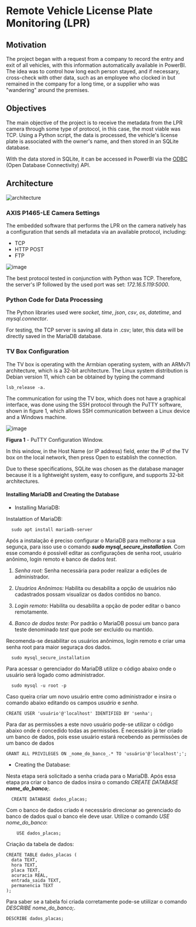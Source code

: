 # Remote Vehicle License Plate Monitoring (LPR)

## Motivation
The project began with a request from a company to record the entry and exit of all vehicles, with this information automatically available in PowerBI. The idea was to control how long each person stayed, and if necessary, cross-check with other data, such as an employee who clocked in but remained in the company for a long time, or a supplier who was "wandering" around the premises.

## Objectives
The main objective of the project is to receive the metadata from the LPR camera through some type of protocol, in this case, the most viable was TCP. Using a Python script, the data is processed, the vehicle's license plate is associated with the owner's name, and then stored in an SQLite database.

With the data stored in SQLite, it can be accessed in PowerBI via the [ODBC](https://en.wikipedia.org/wiki/Open_Database_Connectivity) (Open Database Connectivity) API.

## Architecture

![architecture](https://github.com/johnbarbosas/LPR/assets/89945583/b82b8857-0f06-47ee-9559-cbfb570cfa07)

### AXIS P1465-LE Camera Settings
The embedded software that performs the LPR on the camera natively has a configuration that sends all metadata via an available protocol, including:
- TCP
- HTTP POST
- FTP

![image](https://github.com/johnbarbosas/LPR/assets/89945583/5a0809d6-2d7b-4578-b97f-b8166bdb56b4)

The best protocol tested in conjunction with Python was TCP. Therefore, the server's IP followed by the used port was set: *172.16.5.119:5000*.

### Python Code for Data Processing
The Python libraries used were *socket*, *time*, *json*, *csv*, *os*, *datetime*, and *mysql.connector*.

For testing, the TCP server is saving all data in .csv; later, this data will be directly saved in the MariaDB database.

### TV Box Configuration
The TV box is operating with the Armbian operating system, with an ARMv7l architecture, which is a 32-bit architecture. The Linux system distribution is Debian version 11, which can be obtained by typing the command
```
lsb_release -a.
```

The communication for using the TV box, which does not have a graphical interface, was done using the SSH protocol through the PuTTY software, shown in figure 1, which allows SSH communication between a Linux device and a Windows machine.


![image](https://github.com/johnbarbosas/LPR/assets/115493461/76bdb8a6-e793-4fc0-b32e-b43768e29498)

**Figura 1** - PuTTY Configuration Window.

In this window, in the Host Name (or IP address) field, enter the IP of the TV box on the local network, then press Open to establish the connection.

Due to these specifications, SQLite was chosen as the database manager because it is a lightweight system, easy to configure, and supports 32-bit architectures.

#### Installing MariaDB and Creating the Database
- Installing MariaDB:
  
Instalattion of MariaDB:
  ```
    sudo apt install mariadb-server
```
Após a instalação é preciso configurar o MariaDB para melhorar a sua segunça, para isso use o comando _**sudo mysql_secure_installation**_. Com esse comando é possivél editar as configurações de senha root, usuário anônimo, login remoto e banco de dados _test_.
  
1. _Senha root:_ Senha necessária para poder realizar a edições de administrador.

2. _Usuários Anônimos:_ Habilita ou desabilita a opção de usuários não cadastrados possam visualizar os dados contidos no banco.

3. _Login remoto:_ Habilita ou desabilita a opção de poder editar o banco remotamente.

4. _Banco de dados teste:_ Por padrão o MariaDB possui um banco para teste denominado _test_ que pode ser excluido ou mantido.

Recomenda-se desabilitar os usuários anônimos, login remoto e criar uma senha root para maior seguraça dos dados. 

  ```
    sudo mysql_secure_installation
  ```

Para acessar o gerenciador do MariaDB utilize o código abaixo onde o usuário será logado como administrador. 
  ```
    sudo mysql -u root -p
  ```
Caso queira criar um novo usuário entre como administrador e insira o comando abaixo editando os campos _usuário_ e _senha_.

```
CREATE USER 'usuário'@'localhost' IDENTIFIED BY 'senha';
```
Para dar as permissões a este novo usuário pode-se utilizar o código abaixo onde é concedido todas as permissões. É necessário já ter criado um banco de dados, pois esse usuário estará recebendo as permissões de um banco de dados

```
GRANT ALL PRIVILEGES ON _nome_do_banco_.* TO 'usuário'@'localhost';';
```
- Creating the Database:

Nesta etapa será solicitado a senha criada para o MariaDB. Após essa etapa pra criar o banco de dados insira o comando _CREATE DATABASE **nome_do_banco**;_.
  
  ```
    CREATE DATABASE dados_placas;
  ```

  
Com o banco de dados criado é necessário direcionar ao gerenciado do banco de dados qual o banco ele deve usar. Utilize o comando _USE *nome_do_banco*_:
  
```
    USE dados_placas;
```

Criação da tabela de dados:
  ```
  CREATE TABLE dados_placas (
    data TEXT,
    hora TEXT,
    placa TEXT,
    acuracia REAL,
    entrada_saida TEXT,
    permanencia TEXT
  );
```
Para saber se a tabela foi criada corretamente pode-se utiilizar o comando _DESCRIBE *nome_do_banco*;_.

``` DESCRIBE dados_placas; ```

